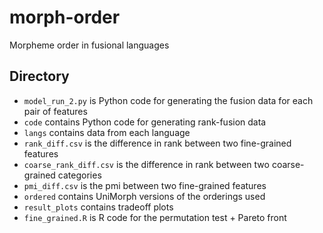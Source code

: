 # morph-order
Morpheme order in fusional languages
## Directory
* `model_run_2.py` is Python code for generating the fusion data for each pair of features
* `code` contains Python code for generating rank-fusion data
* `langs` contains data from each language
* `rank_diff.csv` is the difference in rank between two fine-grained features
* `coarse_rank_diff.csv` is the difference in rank between two coarse-grained categories
* `pmi_diff.csv` is the pmi between two fine-grained features 
* `ordered` contains UniMorph versions of the orderings used
* `result_plots` contains tradeoff plots
* `fine_grained.R` is R code for the permutation test + Pareto front